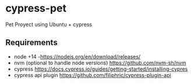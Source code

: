 # cypress-pet

Pet Proyect using Ubuntu + cypress 

## Requirements 
* node +14 -https://nodejs.org/en/download/releases/ 
* nvm (optional to handle node versions) https://github.com/nvm-sh/nvm 
* cypress  https://docs.cypress.io/guides/getting-started/installing-cypres 
* cypress api plugin https://github.com/filiphric/cypress-plugin-api
